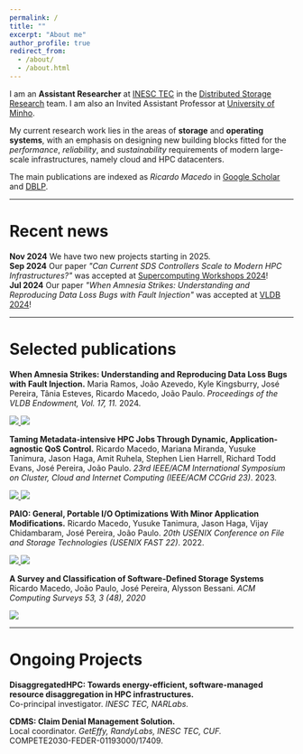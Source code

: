 ```yaml
---
permalink: /
title: ""
excerpt: "About me"
author_profile: true
redirect_from: 
  - /about/
  - /about.html
---
```



I am an **Assistant Researcher** at [INESC TEC](https://www.inesctec.pt/en) in the [Distributed Storage Research](https://dsr-haslab.github.io/) team. 
I am also an Invited Assistant Professor at [University of Minho](https://www.uminho.pt/EN).

My current research work lies in the areas of **storage** and **operating systems**, with an emphasis on designing new building blocks fitted for the *performance*, *reliability*, and *sustainability* requirements of modern large-scale infrastructures, namely cloud and HPC datacenters.

The main publications are indexed as *Ricardo Macedo* in [Google Scholar](https://scholar.google.com/citations?user=3QPFbOcAAAAJ) and [DBLP](https://dblp.org/pid/159/9543.html).

***

Recent news
===
**Nov 2024** We have two new projects starting in 2025.     
**Sep 2024** Our paper *"Can Current SDS Controllers Scale to Modern HPC Infrastructures?"* was accepted at [Supercomputing Workshops 2024](https://sc24.supercomputing.org/)!    
**Jul 2024** Our paper *"When Amnesia Strikes: Understanding and Reproducing Data Loss Bugs with Fault Injection"* was accepted at [VLDB 2024](https://vldb.org/2024/)!    

***

<!-- 
Education
===
**Ph.D --- MAP-i Doctoral Program in Computer Science**    
Thesis: *"User-level Software-Defined Storage Data Planes."*    
Supervised by [Prof. João Paulo](https://jtpaulo.github.io/) and [Prof. José Pereira](https://www.inesctec.pt/en/people/jose-orlando-pereira).    
Universities of Minho, Aveiro, and Porto.    
2017 --- 2023

**MSc --- Integrated Master in Computer Science**    
Thesis: *"Secure Computation in NoSQL Databases."*    
Supervised by [Prof. João Paulo](https://jtpaulo.github.io/) and [Prof. Rui Oliveira](https://www.inesctec.pt/en/people/rui-carlos-oliveira).    
University of Minho.    
2011 --- 2017

*** -->

<!-- Experience
===
**Assistant Researcher, HASLab INESC TEC.**    
Research in storage and operating systems for modern, large-scale I/O infrastructures.   
2023 --- present

**Researcher (PhD student), HASLab INESC TEC.**    
Research in distributed storage systems, namely Software-Defined Storage, local and distributed storage systems, and user-space technologies.    
2018 --- 2023

**Research Intern, [AIST](https://www.aist.go.jp/index_en.html).**    
Supervisor: Jason Haga    
Research and development a Software-Defined Storage data plane for ensuring dynamic per-application bandwidth guarantees under shared storage in the ABCI supercomputer (in collaboration with Jason Haga and Yusuke Tanimura).    
2020.08 --- 2020.09

**Researcher (MSc student), HASLab INESC TEC.**    
Research in secure computation in NoSQL and SQL databases to provide flexible performance and security over cloud-based databases systems.    
2016 --- 2017

*** -->

Selected publications
===

**When Amnesia Strikes: Understanding and Reproducing Data Loss Bugs with Fault Injection.** Maria Ramos, João Azevedo, Kyle Kingsburry, José Pereira, Tânia Esteves, Ricardo Macedo, João Paulo. *Proceedings of the VLDB Endowment, Vol. 17, 11.* 2024.    
<!-- PDF -->
<a href="https://rgmacedo.github.io/files/2024/vldb24-lazyfs/vldb24-lazyfs-ramos.pdf">
    <img src="https://img.shields.io/badge/-pdf-5e5b5c?style=plastic&logo=Adobe%20Acrobat%20Reader&logoColor=white" />
</a>
<!-- Github -->
<a href="https://github.com/dsrhaslab/lazyfs">
    <img src="https://img.shields.io/badge/dsrhaslab%2Flazyfs-5e5b5c?style=plastic&logo=github&logoColor=white"/>
</a>

**Taming Metadata-intensive HPC Jobs Through Dynamic, Application-agnostic QoS Control.** Ricardo Macedo, Mariana Miranda, Yusuke Tanimura, Jason Haga, Amit Ruhela, Stephen Lien Harrell, Richard Todd Evans, José Pereira, João Paulo. *23rd IEEE/ACM International Symposium on Cluster, Cloud and Internet Computing (IEEE/ACM CCGrid 23)*. 2023.    
<!-- ArXiv version -->
<a href="https://arxiv.org/abs/2302.06418">
    <img src="https://img.shields.io/static/v1?style=plastic&message=arXiv&color=5e5b5c&logo=arXiv&logoColor=FFFFFF&label=" />
</a>
<!-- Github PADLL -->
<a href="https://github.com/dsrhaslab/padll">
    <img src="https://img.shields.io/badge/dsrhaslab%2Fpadll-5e5b5c?style=plastic&logo=github&logoColor=white"/>
</a>

**PAIO: General, Portable I/O Optimizations With Minor Application Modifications.** Ricardo Macedo, Yusuke Tanimura, Jason Haga, Vijay Chidambaram, José Pereira, João Paulo. *20th USENIX Conference on File and Storage Technologies (USENIX FAST 22)*. 2022.    
<!-- PDF -->
<a href="https://www.usenix.org/conference/fast22/presentation/macedo">
    <img src="https://img.shields.io/badge/-pdf-5e5b5c?style=plastic&logo=Adobe%20Acrobat%20Reader&logoColor=white" />
  </a>
<!-- Github -->
<a href="https://github.com/dsrhaslab/paio">
    <img src="https://img.shields.io/badge/dsrhaslab%2Fpaio-5e5b5c?style=plastic&logo=github&logoColor=white"/>
</a>

**A Survey and Classification of Software-Defined Storage Systems** Ricardo Macedo, João Paulo, José Pereira, Alysson Bessani. *ACM Computing Surveys 53, 3 (48), 2020*   
<!-- PDF -->
<a href="https://dl.acm.org/doi/10.1145/3385896?cid=99659535288">
    <img src="https://img.shields.io/badge/-pdf-5e5b5c?style=plastic&logo=Adobe%20Acrobat%20Reader&logoColor=white" />
</a>

***

Ongoing Projects
===

**DisaggregatedHPC: Towards energy-efficient, software-managed resource disaggregation in HPC infrastructures.**    
Co-principal investigator. *INESC TEC, NARLabs.* 

**CDMS: Claim Denial Management Solution.**    
Local coordinator. *GetEffy, RandyLabs, INESC TEC, CUF.*    
COMPETE2030-FEDER-01193000/17409.

